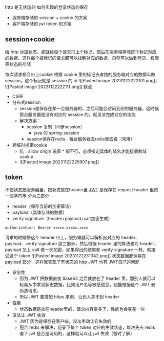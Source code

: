 http 是无状态的
如何实现的登录状态的保存
- 服务端存储的 session + cookie 的方案
- 客户端存储的 jwt token 的方案
## session+cookie
给 http 添加状态，那就给每个请求打上个标记，然后在服务端存储这个标记对应的数据。这样每个被标记的请求都可以找到对应的数据，自然可以做到登录、权限等状态的存储

每次请求都会带上cookie
根据 cookie 里的标记去查找的服务端对应的数据叫做 session，这个标记就是 session 的 id
![[Pasted image 20231122222101.png]]
![[Pasted image 20231122222111.png]]
缺点
- CSRF
- 分布式session
	- session是保存在某一台服务器的，之后可能会访问到别的服务器，这时候那台服务器是没有对应的 session 的，就没法完成对应的功能
	- 解决方案：
		- session 复制（同步session）
			- java 的 spring-session
		- session保存在redis，每台服务器去redis里去查（常用）
- 跨域时携带cookie
	- 坑：allow origin 设置 * 都不行，必须指定具体的域名才能接收跨域 cookie
	- ![[Pasted image 20231122225907.png]]
## token
不把状态放服务器里，把状态放在header里
[JWT](https://jwt.io/) 是保存在 request header 里的一段字符串
分为三部分
- header（保存当前的加密算法）
- payload（具体存储的数据）
- verify signature（header+payload+salt加密生成）
```
authorization: Bearer xxxxx.xxxxx.xxxx
```
请求的时候把这个 header 带上，服务端就可以解析出对应的 header、payload、verify signature 这三部分，然后根据 header 里的算法也对 header、payload 加上 salt 做一次加密，如果得出的结果和 verify signature 一样，就接受这个 token
![[Pasted image 20231122231342.png]]
状态数据都保存在 payload 部分，这样就实现了有状态的 http
JWT 也有 JWT自己的问题
- 安全性
	- 因为 JWT 把数据直接 Base64 之后就放在了 header 里，那别人就可以轻易从中拿到状态数据，比如用户名等敏感信息，也能根据这个 JWT 去伪造请求。
	- 所以 JWT 要搭配 https 来用，让别人拿不到 header
- 性能
	- 状态数据是放在header里的，请求内容变多了，性能也会变差一些
- 没法让 JWT 失效
	- JWT 因为是保存在客户端，没法手动让它失效的
	- 配合 redis 来解决，记录下每个 token 对应的生效状态，每次先去 redis 查下 jwt 是否是可用的，这样就可以让 jwt 失效（暂时了解）
